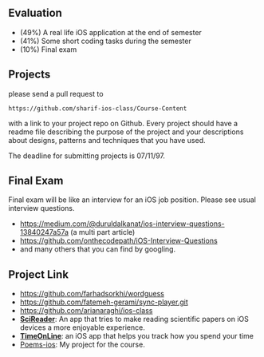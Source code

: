 ## Evaluation

- (49%) A real life iOS application at the end of semester
- (41%) Some short coding tasks during the semester
- (10%) Final exam

## Projects

please send a pull request to 

```
https://github.com/sharif-ios-class/Course-Content
```

with a link to your project repo on Github.
Every project should have a readme file describing the purpose of the project and your descriptions about designs, patterns and techniques that you have used.

The deadline for submitting projects is 07/11/97.


## Final Exam

Final exam will be like an interview for an iOS job position.
Please see usual interview questions.

- https://medium.com/@duruldalkanat/ios-interview-questions-13840247a57a (a multi part article)
- https://github.com/onthecodepath/iOS-Interview-Questions
- and many others that you can find by googling.



## Project Link
- https://github.com/farhadsorkhi/wordguess
- https://github.com/fatemeh-gerami/sync-player.git
- https://github.com/arianaraghi/ios-class
- [**SciReader**](https://github.com/septp/SciReader/blob/master/README.md): An app that tries to make reading scientific papers on iOS devices a more enjoyable experience.
- [**TimeOnLine**](https://github.com/AminMMZ/timeonline): an iOS app that helps you track how you spend your time
- [Poems-ios](https://github.com/QotbodiniH/poems-ios): My project for the course.

